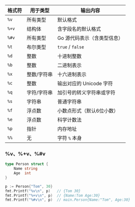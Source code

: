 | 格式符   | 用于类型   | 输出内容             |
| ----- | ------ | ---------------- |
| `%v`  | 所有类型   | 默认格式             |
| `%+v` | 结构体    | 含字段名的默认格式        |
| `%#v` | 所有类型   | Go 源代码表示（含类型信息）  |
| `%t`  | 布尔类型   | `true` / `false` |
| `%d`  | 整数     | 十进制整数            |
| `%b`  | 整数     | 二进制表示            |
| `%x`  | 整数/字符串 | 十六进制表示           |
| `%c`  | 整数     | 输出对应的 Unicode 字符 |
| `%q`  | 字符/字符串 | 加引号的转义字符串或字符     |
| `%s`  | 字符串    | 普通字符串            |
| `%f`  | 浮点数    | 小数点形式（默认6位小数）    |
| `%e`  | 浮点数    | 科学计数法            |
| `%p`  | 指针     | 内存地址             |
| `%%`  | 无      | 字符 `%` 本身        |
### %v、%+v、%#v

```go
type Person struct {
    Name string
    Age  int
}

p := Person{"Tom", 30}
fmt.Printf("%v\n", p)   // {Tom 30}
fmt.Printf("%+v\n", p)  // {Name:Tom Age:30}
fmt.Printf("%#v\n", p)  // main.Person{Name:"Tom", Age:30}
```

